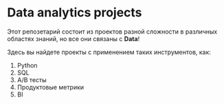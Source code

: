 # Data analytics projects 

Этот репозетарий состоит из проектов разной сложности в различных областях знаний, но все они связаны с **Data**! 

Здесь вы найдете проекты с применением таких инструментов, как: 
1) Python 
2) SQL
3) A/B тесты
4) Продуктовые метрики
5) BI




